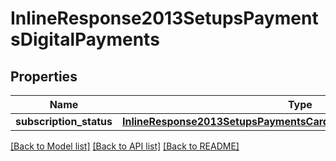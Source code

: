# InlineResponse2013SetupsPaymentsDigitalPayments

## Properties
Name | Type | Description | Notes
------------ | ------------- | ------------- | -------------
**subscription_status** | [**InlineResponse2013SetupsPaymentsCardProcessingSubscriptionStatus**](InlineResponse2013SetupsPaymentsCardProcessingSubscriptionStatus.md) |  | [optional] 

[[Back to Model list]](../README.md#documentation-for-models) [[Back to API list]](../README.md#documentation-for-api-endpoints) [[Back to README]](../README.md)


